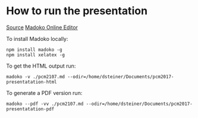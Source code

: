 # How to run the presentation

[Source](http://madoko.org/reference.html)
[Madoko Online Editor](https://www.madoko.net/editor.html)

To install Madoko locally:

```
npm install madoko -g
npm install xelatex -g
```

To get the HTML output run:

```
madoko -v ./pcm2107.md --odir=/home/dsteiner/Documents/pcm2017-presentatation-html
```


To generate a PDF version run:

```
madoko --pdf -vv ./pcm2107.md --odir=/home/dsteiner/Documents/pcm2017-presentatation-pdf
```
